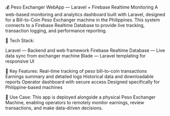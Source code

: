 💰 Peso Exchanger WebApp — Laravel + Firebase Realtime Monitoring
A web-based monitoring and analytics dashboard built with Laravel, designed for a Bill-to-Coin Peso Exchanger machine in the Philippines. This system connects to a Firebase Realtime Database to provide live tracking, transaction logging, and performance reporting.

🔧 Tech Stack:

Laravel — Backend and web framework
Firebase Realtime Database — Live data sync from exchanger machine
Blade — Laravel templating for responsive UI

📌 Key Features:
Real-time tracking of peso bill-to-coin transactions
Earnings summary and detailed logs
Historical data and downloadable reports
Operator dashboard with secure access
Designed specifically for Philippine-based machines

🎯 Use Case:
This app is deployed alongside a physical Peso Exchanger Machine, enabling operators to remotely monitor earnings, review transactions, and make data-driven decisions.
